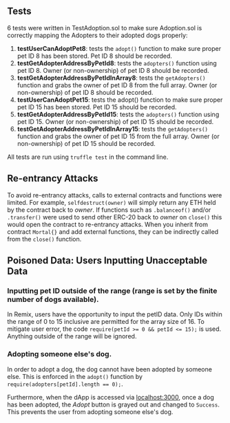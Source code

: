 ## Tests
6 tests were written in TestAdoption.sol to make sure Adoption.sol is correctly mapping the Adopters to their adopted dogs properly:  

  1. **testUserCanAdoptPet8**: tests the `adopt()` function to make sure proper pet ID 8 has been stored. Pet ID 8 should be recorded.
  2. **testGetAdopterAddressByPetId8**: tests the `adopters()` function using pet ID 8. Owner (or non-ownership) of pet ID 8 should be recorded.
  3. **testGetAdopterAddressByPetIdInArray8**: tests the `getAdopters()` function and grabs the owner of pet ID 8 from the full array. Owner (or non-ownership) of pet ID 8 should be recorded.
  4. **testUserCanAdoptPet15**: tests the adopt() function to make sure proper pet ID 15 has been stored. Pet ID 15 should be recorded.
  5. **testGetAdopterAddressByPetId15**: tests the `adopters()` function using pet ID 15. Owner (or non-ownership) of pet ID 15 should be recorded.
  6. **testGetAdopterAddressByPetIdInArray15**: tests the `getAdopters()` function and grabs the owner of pet ID 15 from the full array. Owner (or non-ownership) of pet ID 15 should be recorded.

All tests are run using `truffle test` in the command line.

## Re-entrancy Attacks
To avoid re-entrancy attacks, calls to external contracts and functions were limited. For example, `selfdestruct(owner)` will simply return any ETH held by the contract back to _owner_. If functions such as `.balanceof()` and/or `.transfer()` were used to send other ERC-20 back to _owner_ on `close()` this would open the contract to re-entrancy attacks. When you inherit from contract `Mortal{}` and add external functions, they can be indirectly called from the `close()` function.

## Poisoned Data: Users Inputting Unacceptable Data  
### Inputting pet ID outside of the range (range is set by the finite number of dogs available).

  In Remix, users have the opportunity to input the petID data. Only IDs within the range of 0 to 15 inclusive are permitted for the array size of 16. To mitigate user error, the code `require(petId >= 0 && petId <= 15);` is used. Anything outside of the range will be ignored.  

### Adopting someone else's dog.

  In order to adopt a dog, the dog cannot have been adopted by someone else. This is enforced in the `adopt()` function by `require(adopters[petId].length == 0);`.  

  Furthermore, when the dApp is accessed via [localhost:3000](localhost:3000), once a dog has been adopted, the _Adopt_ button is grayed out and changed to `Success`. This prevents the user from adopting someone else's dog.
